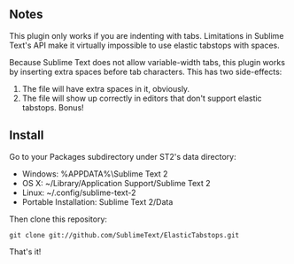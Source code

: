 Notes
-----
This plugin only works if you are indenting with tabs. Limitations in Sublime Text's API make it virtually impossible to use elastic tabstops with spaces.

Because Sublime Text does not allow variable-width tabs, this plugin works by inserting extra spaces before tab characters. This has two side-effects:

1. The file will have extra spaces in it, obviously.
1. The file will show up correctly in editors that don't support elastic tabstops. Bonus!

Install
-------

Go to your Packages subdirectory under ST2's data directory:

* Windows: %APPDATA%\Sublime Text 2
* OS X: ~/Library/Application Support/Sublime Text 2
* Linux: ~/.config/sublime-text-2
* Portable Installation: Sublime Text 2/Data

Then clone this repository:

    git clone git://github.com/SublimeText/ElasticTabstops.git

That's it!

